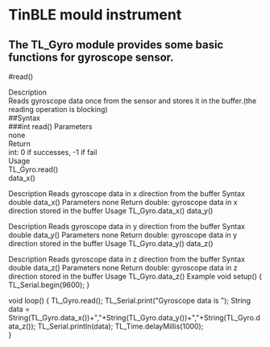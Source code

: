 TinBLE mould instrument
==
The TL_Gyro module provides some basic functions for gyroscope sensor.
--
#read()

Description\
Reads gyroscope data once from the sensor and stores it in the buffer.(the reading operation is blocking)\
##Syntax\
###int read()
Parameters\
none\
Return\
int: 0 if successes, -1 if fail\
Usage\
TL_Gyro.read()\
data_x()

Description
Reads gyroscope data in x direction from the buffer
Syntax
double data_x()
Parameters
none
Return
double: gyroscope data in x direction stored in the buffer
Usage
TL_Gyro.data_x()
data_y()

Description
Reads gyroscope data in y direction from the buffer
Syntax
double data_y()
Parameters
none
Return
double: gyroscope data in y direction stored in the buffer
Usage
TL_Gyro.data_y()
data_z()

Description
Reads gyroscope data in z direction from the buffer
Syntax
double data_z()
Parameters
none
Return
double: gyroscope data in z direction stored in the buffer
Usage
TL_Gyro.data_z()
Example
void setup() {
    TL_Serial.begin(9600);
}

void loop() {
    TL_Gyro.read();
    TL_Serial.print("Gyroscope data is ");
    String data = String(TL_Gyro.data_x())+","+String(TL_Gyro.data_y())+","+String(TL_Gyro.data_z());
    TL_Serial.println(data);
    TL_Time.delayMillis(1000);   
}
